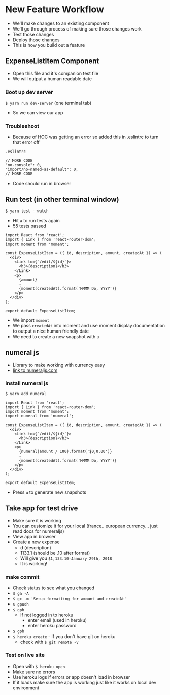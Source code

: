 # New Feature Workflow
* We'll make changes to an existing component
* We'll go through process of making sure those changes work
* Test those changes
* Deploy those changes
* This is how you build out a feature

## ExpenseListItem Component
* Open this file and it's companion test file
* We will output a human readable date

### Boot up dev server
`$ yarn run dev-server` (one terminal tab)
    
* So we can view our app

### Troubleshoot
* Because of HOC was getting an error so added this in .eslintrc to turn that error off

`.eslintrc`

```
// MORE CODE
"no-console": 0,
"import/no-named-as-default": 0,
// MORE CODE
```

* Code should run in browser

## Run test (in other terminal window)
`$ yarn test --watch`

* Hit `a` to run tests again
* 55 tests passed

```
import React from 'react';
import { Link } from 'react-router-dom';
import moment from 'moment';

const ExpenseListItem = ({ id, description, amount, createdAt }) => (
  <div>
    <Link to={`/edit/${id}`}>
      <h3>{description}</h3>
    </Link>
    <p>
      {amount}
      -
      {moment(createdAt).format('MMMM Do, YYYY')}
    </p>
  </div>
);

export default ExpenseListItem;
```

* We import `moment`
* We pass `createdAt` into moment and use moment display documentation to output a nice human friendly date
* We need to create a new snapshot with `u`

## numeral js
* Library to make working with currency easy
* [link to numeraljs.com](http://numeraljs.com/)

### install numeral js
`$ yarn add numeral`

```
import React from 'react';
import { Link } from 'react-router-dom';
import moment from 'moment';
import numeral from 'numeral';

const ExpenseListItem = ({ id, description, amount, createdAt }) => (
  <div>
    <Link to={`/edit/${id}`}>
      <h3>{description}</h3>
    </Link>
    <p>
      {numeral(amount / 100).format('$0,0.00')}
      -
      {moment(createdAt).format('MMMM Do, YYYY')}
    </p>
  </div>
);

export default ExpenseListItem;
```

* Press `u` to generate new snapshots

## Take app for test drive
* Make sure it is working
* You can customize it for your local (france.. european currency... just read docs for numeraljs)
* View app in browser
* Create a new expense
    - d (description)
    - 1133.1 (should be .10 after format)
    - Will give you `$1,133.10-January 29th, 2018`
    - It is working!

### make commit
* Check status to see what you changed
* `$ ga -A`
* `$ gc -m 'Setup formatting for amount and createAt'`
* `$ gpush`
* `$ gph`
    - If not logged in to heroku
        + enter email (used in heroku)
        + enter heroku password
* `$ gph`
* `$ heroku create` - If you don't have git on heroku 
    - check with `$ git remote -v`

### Test on live site
* Open with `$ heroku open`
* Make sure no errors
* Use heroku logs if errors or app doesn't load in browser
* If it loads make sure the app is working just like it works on local dev environment




